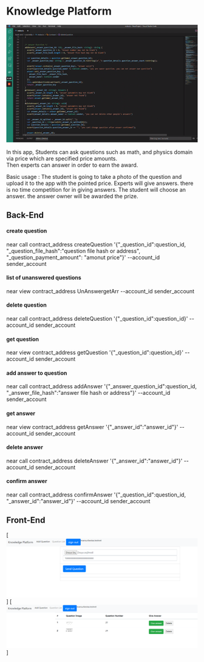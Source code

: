 # Knowledge Platform

[![Near Knowledge Demo](https://raw.githubusercontent.com/digifelis/NearProject/main/Screenshot1.png)](https://www.loom.com/share/870c4a52b5a24cc386d9acb8a39a2833)




In this app, Students can ask questions such as math, and physics domain via price which are specified price amounts.  
Then experts can answer in order to earn the award.

Basic usage :
The student is going to take a photo of the question and upload it to the app with the pointed price.
Experts will give answers. there is no time competition for in giving answers. 
The student will choose an answer. the answer owner will be awarded the prize.

## Back-End

#### create question
near call contract_address createQuestion '{\"_question_id\":question_id, \"_question_file_hash\":\"question file hash or address\", \"_question_payment_amount\": \"amonut price\"}' --account_id sender_account

#### list of unanswered questions
near view contract_address UnAnswergetArr --account_id sender_account

#### delete question
near call contract_address deleteQuestion '{\"_question_id\":question_id}' --account_id sender_account

#### get question
near view contract_address getQuestion '{\"_question_id\":question_id}' --account_id sender_account

#### add answer to question
near call contract_address addAnswer '{\"_answer_question_id\":question_id, \"_answer_file_hash\":\"answer file hash or address\"}' --account_id sender_account

#### get answer
near view contract_address getAnswer '{\"_answer_id\":\"answer_id\"}' --account_id sender_account

#### delete answer
near call contract_address deleteAnswer '{\"_answer_id\":\"answer_id\"}' --account_id sender_account

#### confirm answer
near call contract_address confirmAnswer '{\"_question_id\":question_id, \"_answer_id\":\"answer_id\"}' --account_id sender_account


## Front-End

[![Near Knowledge Demo Add Question](https://raw.githubusercontent.com/digifelis/NearProject/main/Screenshot2.png)]
[![Near Knowledge Demo List Question](https://raw.githubusercontent.com/digifelis/NearProject/main/Screenshot3.png)]
